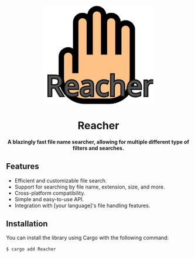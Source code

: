 <div align=center>
  <img src="https://github.com/brodycritchlow/Reacher/blob/main/ReacherLogo.svg" alt="Reacher Logo" width="300">

  # Reacher
  **A blazingly fast file name searcher, allowing for multiple different type of filters and searches.**

</div>

## Features

- Efficient and customizable file search.
- Support for searching by file name, extension, size, and more.
- Cross-platform compatibility.
- Simple and easy-to-use API.
- Integration with [your language]'s file handling features.

## Installation

You can install the library using Cargo with the following command:

```bash
$ cargo add Reacher
```



